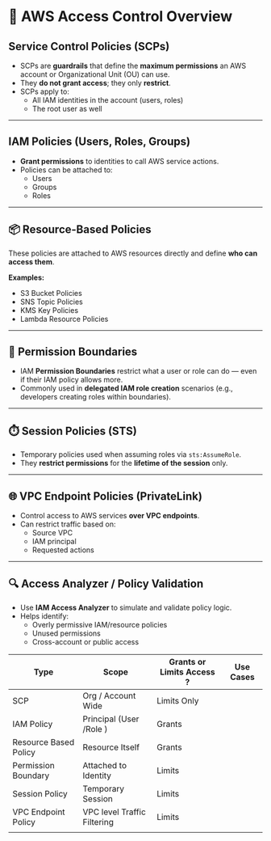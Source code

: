 # 🔐 AWS Access Control Overview

## Service Control Policies (SCPs)

- SCPs are **guardrails** that define the **maximum permissions** an AWS account or Organizational Unit (OU) can use.
- They **do not grant access**; they only **restrict**.
- SCPs apply to:
  - All IAM identities in the account (users, roles)
  - The root user as well

---

## IAM Policies (Users, Roles, Groups)

- **Grant permissions** to identities to call AWS service actions.
- Policies can be attached to:
  - Users
  - Groups
  - Roles

---

## 📦 Resource-Based Policies

These policies are attached to AWS resources directly and define **who can access them**.

**Examples:**
- S3 Bucket Policies
- SNS Topic Policies
- KMS Key Policies
- Lambda Resource Policies

---

## 🔲 Permission Boundaries

- IAM **Permission Boundaries** restrict what a user or role can do — even if their IAM policy allows more.
- Commonly used in **delegated IAM role creation** scenarios (e.g., developers creating roles within boundaries).

---

## ⏱️ Session Policies (STS)

- Temporary policies used when assuming roles via `sts:AssumeRole`.
- They **restrict permissions** for the **lifetime of the session** only.

---

## 🌐 VPC Endpoint Policies (PrivateLink)

- Control access to AWS services **over VPC endpoints**.
- Can restrict traffic based on:
  - Source VPC
  - IAM principal
  - Requested actions

---

## 🔍 Access Analyzer / Policy Validation

- Use **IAM Access Analyzer** to simulate and validate policy logic.
- Helps identify:
  - Overly permissive IAM/resource policies
  - Unused permissions
  - Cross-account or public access

| Type                  | Scope                       | Grants or Limits Access ? | Use Cases |
|-----------------------|-----------------------------|---------------------------|-----------|
| SCP                   | Org / Account Wide          | Limits Only               |           |
| IAM Policy            | Principal (User /Role )     | Grants                    |           |
| Resource Based Policy | Resource Itself             | Grants                    |           |
| Permission Boundary   | Attached to Identity        | Limits                    |           |
| Session Policy        | Temporary Session           | Limits                    |           |
| VPC Endpoint Policy   | VPC level Traffic Filtering | Limits                    |           |
|                       |                             |                           |           |
